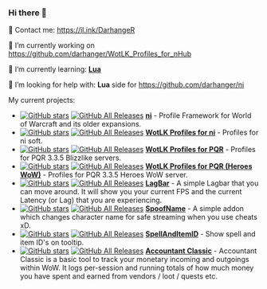 ### Hi there 👋
📧 Contact me: https://il.ink/DarhangeR

🔭 I’m currently working on https://github.com/darhanger/WotLK_Profiles_for_nHub

🌱 I’m currently learning: **[Lua](https://www.lua.org/)**

🤔 I’m looking for help with: **Lua** side for https://github.com/darhanger/ni

My current projects:
- [![GitHub stars](https://img.shields.io/github/stars/darhanger/ni.svg)](https://github.com/darhanger/ni)
[![GitHub All Releases](https://img.shields.io/github/downloads/darhanger/ni/total.svg)](https://github.com/darhanger/ni/releases)
 [**ni**](https://github.com/darhanger/ni)  - Profile Framework for World of Warcraft and its older expansions.
- [![GitHub stars](https://img.shields.io/github/stars/darhanger/WotLK_Profiles_for_nHub.svg)](https://github.com/darhanger/WotLK_Profiles_for_nHub)
[![GitHub All Releases](https://img.shields.io/github/downloads/darhanger/WotLK_Profiles_for_nHub/total.svg)](https://github.com/darhanger/WotLK_Profiles_for_nHub/releases)
 [**WotLK Profiles for ni**](https://github.com/darhanger/WotLK_Profiles_for_nHub)  - Profiles for ni soft.
- [![GitHub stars](https://img.shields.io/github/stars/darhanger/PQR_DarhangeR_3.3.5a.svg)](https://github.com/darhanger/PQR_DarhangeR_3.3.5a)
[![GitHub All Releases](https://img.shields.io/github/downloads/darhanger/PQR_DarhangeR_3.3.5a/total.svg)](https://github.com/darhanger/PQR_DarhangeR_3.3.5a/releases)
 [**WotLK Profiles for PQR**](https://github.com/darhanger/PQR_DarhangeR_3.3.5a)  - Profiles for PQR 3.3.5 Blizzlike servers.
- [![GitHub stars](https://img.shields.io/github/stars/darhanger/PQR_H-WoW.svg)](https://github.com/darhanger/PQR_H-WoW)
[![GitHub All Releases](https://img.shields.io/github/downloads/darhanger/PQR_H-WoW/total.svg)](https://github.com/darhanger/PQR_H-WoW/releases)
 [**WotLK Profiles for PQR (Heroes WoW)**](https://github.com/darhanger/PQR_H-WoW)  - Profiles for PQR 3.3.5 Heroes WoW server.
- [![GitHub stars](https://img.shields.io/github/stars/darhanger/LagBar.svg)](https://github.com/darhanger/LagBar)
[![GitHub All Releases](https://img.shields.io/github/downloads/darhanger/LagBar/total.svg)](https://github.com/darhanger/LagBar/releases)
 [**LagBar**](https://github.com/darhanger/LagBar)  - A simple Lagbar that you can move around. It will show you your current FPS and the current Latency (or Lag) that you are experiencing.
 - [![GitHub stars](https://img.shields.io/github/stars/darhanger/SpoofName.svg)](https://github.com/darhanger/SpoofName)
[![GitHub All Releases](https://img.shields.io/github/downloads/darhanger/SpoofName/total.svg)](https://github.com/darhanger/SpoofName/releases)
 [**SpoofName**](https://github.com/darhanger/SpoofName)  - A simple addon which changes character name for safe streaming when you use cheats xD.
 - [![GitHub stars](https://img.shields.io/github/stars/darhanger/SpellAndItemID.svg)](https://github.com/darhanger/SpellAndItemID)
[![GitHub All Releases](https://img.shields.io/github/downloads/darhanger/SpellAndItemID/total.svg)](https://github.com/darhanger/SpellAndItemID/releases)
 [**SpellAndItemID**](https://github.com/darhanger/SpellAndItemID)  - Show spell and item ID's on tooltip.
  - [![GitHub stars](https://img.shields.io/github/stars/darhanger/Accountant_Classic.svg)](https://github.com/darhanger/Accountant_Classic)
[![GitHub All Releases](https://img.shields.io/github/downloads/darhanger/Accountant_Classic/total.svg)](https://github.com/darhanger/Accountant_Classic/releases)
 [**Accountant Classic**](https://github.com/darhanger/Accountant_Classic)  - Accountant Classic is a basic tool to track your monetary incoming and outgoings within WoW. It logs per-session and running totals of how much money you have spent and earned from vendors / loot / quests etc.
